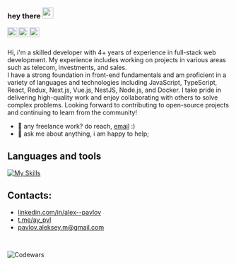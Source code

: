### hey there <img src="https://media.giphy.com/media/hvRJCLFzcasrR4ia7z/giphy.gif" width="25px">

<a href="https://www.linkedin.com/in/alex--pavlov/">
  <img align="left" alt="Alexey's LinkedIN" width="22px" src="https://raw.githubusercontent.com/peterthehan/peterthehan/master/assets/linkedin.svg" />
</a>
<a href="https://twitter.com/Alex_CurlyDev">
  <img align="left" alt="Alex Dev | Twitter" width="22px" src="https://raw.githubusercontent.com/peterthehan/peterthehan/master/assets/twitter.svg" />
</a>
<a href="https://www.instagram.com/ay_pavlov">
  <img align="left" alt="Alexey's Instagram" width="22px" src="https://raw.githubusercontent.com/hussainweb/hussainweb/main/icons/instagram.png" />
</a>


<br /><br />


Hi, i'm a skilled developer with 4+ years of experience in full-stack web development. My experience includes working on projects in various areas such as telecom, investments, and sales. <br />
I have a strong foundation in front-end fundamentals and am proficient in a variety of languages and technologies including JavaScript, TypeScript, React, Redux, Next.js, Vue.js, NestJS, Node.js, and Docker. I take pride in delivering high-quality work and enjoy collaborating with others to solve complex problems. Looking forward to contributing to open-source projects and continuing to learn from the community!

- 💼 any freelance work? do reach, [email](mailto:pavlov.aleksey.m@gmail.com) :)
- 💬 ask me about anything, i am happy to help;

## Languages and tools  
[![My Skills](https://skillicons.dev/icons?i=js,ts,react,redux,nextjs,vue,svelte,html,css,sass,nestjs,prisma,tailwind,git,webpack,jquery,bootstrap,nodejs,jest,docker,gitlab,github,babel,materialui,idea,vscode,postman&perline=9)](https://skillicons.dev)


## Contacts:
- [linkedin.com/in/alex--pavlov](https://www.linkedin.com/in/alex--pavlov/)
- [t.me/ay_pvl](https://t.me/ay_pvl)
- [pavlov.aleksey.m@gmail.com](mailto:pavlov.aleksey.m@gmail.com)

<br />

![Codewars](https://www.codewars.com/users/AyPavlov/badges/small)
